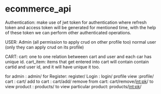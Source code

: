 # ecommerce_api

Authentication:
    make use of jwt token for authentication where refresh token and access 
     token will be generated for mentioned time, with the help of these 
      token 
      we can perform other authenticated operations. 

USER:
   Admin (all permission to apply crud on other profile too)
   normal user (only they can apply crud on its profile)

 CART:
     cart: one to one relation betweeen cart and user and each car has 
         unique 
           id.
     cart_item: items that get entered into cart will contain contain cartid 
                and user id, and it will have unique it too.   


   for admin : admin/
   for Register: register/
   Login       : login/
   profile view :profile/
   cart     : cart/
   add to cart : cart/add/
   remove from cart: cart/remove/<int:pk>/
   to view product : products/
   to view particular product: products/<int:pk>/
   
   
